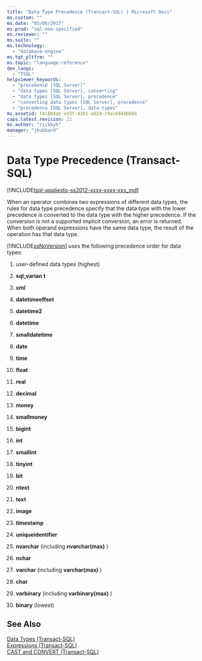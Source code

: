 ```yaml
---
title: "Data Type Precedence (Transact-SQL) | Microsoft Docs"
ms.custom: ""
ms.date: "03/06/2017"
ms.prod: "sql-non-specified"
ms.reviewer: ""
ms.suite: ""
ms.technology: 
  - "database-engine"
ms.tgt_pltfrm: ""
ms.topic: "language-reference"
dev_langs: 
  - "TSQL"
helpviewer_keywords: 
  - "precedence [SQL Server]"
  - "data types [SQL Server], converting"
  - "data types [SQL Server], precedence"
  - "converting data types [SQL Server], precedence"
  - "precedence [SQL Server], data types"
ms.assetid: f4c804ab-ed3f-43b1-a024-c9ac6944b66b
caps.latest.revision: 21
ms.author: "rickbyh"
manager: "jhubbard"
---
```

# Data Type Precedence (Transact-SQL)
[!INCLUDE[tsql-appliesto-ss2012-xxxx-xxxx-xxx_md](../../a9retired/includes/tsql-appliesto-ss2012-xxxx-xxxx-xxx-md.md)]

  When an operator combines two expressions of different data types, the rules for data type precedence specify that the data type with the lower precedence is converted to the data type with the higher precedence. If the conversion is not a supported implicit conversion, an error is returned. When both operand expressions have the same data type, the result of the operation has that data type.  
  
 [!INCLUDE[ssNoVersion](../../a9notintoc/includes/ssnoversion-md.md)] uses the following precedence order for data types:  
  
1.  user-defined data types (highest)  
  
2.  **sql_varian** **t**  
  
3.  **xml**  
  
4.  **datetimeoffset**  
  
5.  **datetime2**  
  
6.  **datetime**  
  
7.  **smalldatetime**  
  
8.  **date**  
  
9. **time**  
  
10. **float**  
  
11. **real**  
  
12. **decimal**  
  
13. **money**  
  
14. **smallmoney**  
  
15. **bigint**  
  
16. **int**  
  
17. **smallint**  
  
18. **tinyint**  
  
19. **bit**  
  
20. **ntext**  
  
21. **text**  
  
22. **image**  
  
23. **timestamp**  
  
24. **uniqueidentifier**  
  
25. **nvarchar** (including **nvarchar(max)** )  
  
26. **nchar**  
  
27. **varchar** (including **varchar(max)** )  
  
28. **char**  
  
29. **varbinary** (including **varbinary(max)** )  
  
30. **binary** (lowest)  
  
## See Also  
 [Data Types &#40;Transact-SQL&#41;](../../t-sql/data-types/data-types-transact-sql.md)   
 [Expressions &#40;Transact-SQL&#41;](../../t-sql/language-elements/expressions-transact-sql.md)   
 [CAST and CONVERT &#40;Transact-SQL&#41;](../../t-sql/functions/cast-and-convert-transact-sql.md)  
  
  